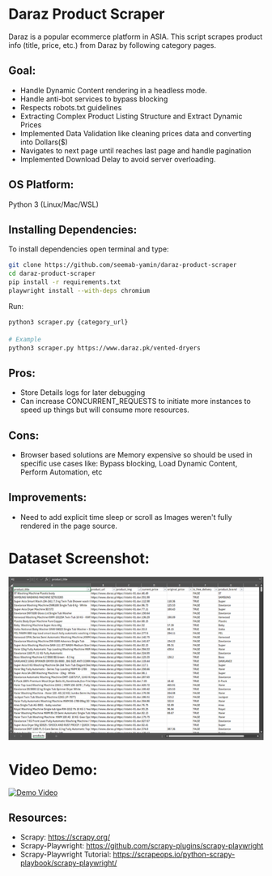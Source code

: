 # Daraz Product Scraper
Daraz is a popular ecommerce platform in ASIA. This script scrapes product info (title, price, etc.) from Daraz by following category pages.

## Goal:
- Handle Dynamic Content rendering in a headless mode.
- Handle anti-bot services to bypass blocking
- Respects robots.txt guidelines
- Extracting Complex Product Listing Structure and Extract Dynamic Prices
- Implemented Data Validation like cleaning prices data and converting into Dollars($)
- Navigates to next page until reaches last page and handle pagination
- Implemented Download Delay to avoid server overloading.

## OS Platform:

Python 3 (Linux/Mac/WSL)

## Installing Dependencies:

To install dependencies open terminal and type:

```Bash
git clone https://github.com/seemab-yamin/daraz-product-scraper
cd daraz-product-scraper
pip install -r requirements.txt
playwright install --with-deps chromium
```

Run:
```Bash
python3 scraper.py {category_url}

# Example
python3 scraper.py https://www.daraz.pk/vented-dryers
```

## Pros: 
- Store Details logs for later debugging
- Can increase CONCURRENT_REQUESTS to initiate more instances to speed up things but will consume more resources.

## Cons:
- Browser based solutions are Memory expensive so should be used in specific use cases like: Bypass blocking, Load Dynamic Content, Perform Automation, etc

## Improvements:
- Need to add explicit time sleep or scroll as Images weren't fully rendered in the page source.

# Dataset Screenshot:
![Dataset Image](daraz_products_dataset.PNG)

# Video Demo:
[![Demo Video](https://i.ytimg.com/vi/qLcY0ZkxuN8/sddefault.jpg?sqp=-oaymwEmCIAFEOAD8quKqQMa8AEB-AHWBIAC4AOKAgwIABABGCQgWyh_MA8=&rs=AOn4CLAgXfCHzvKbSuHq33QxKO7L2Qdq2w)](https://youtu.be/qLcY0ZkxuN8)

## Resources:

- Scrapy: https://scrapy.org/
- Scrapy-Playwright: https://github.com/scrapy-plugins/scrapy-playwright
- Scrapy-Playwright Tutorial: https://scrapeops.io/python-scrapy-playbook/scrapy-playwright/
